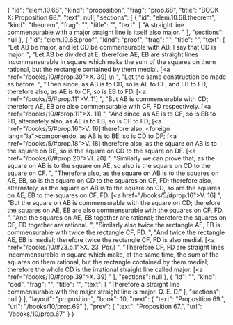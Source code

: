 {
  "id": "elem.10.68",
  "kind": "proposition",
  "frag": "prop.68",
  "title": "BOOK X: Proposition 68.",
  "text": null,
  "sections": [
    {
      "id": "elem.10.68.theorem",
      "kind": "theorem",
      "frag": "",
      "title": "",
      "text": [
        "A straight line commensurable with a major straight line is itself also major. "
      ],
      "sections": null
    },
    {
      "id": "elem.10.68.proof",
      "kind": "proof",
      "frag": "",
      "title": "",
      "text": [
        "Let AB be major, and let CD be commensurable with AB; I say that CD is major. ",
        "Let AB be divided at E; therefore AE, EB are straight lines incommensurable in square which make the sum of the squares on them rational, but the rectangle contained by them medial. [<a href=\"/books/10/#prop.39\">X. 39</a>] \n      ",
        "Let the same construction be made as before. ",
        "Then since, as AB is to CD, so is AE to CF, and EB to FD, therefore also, as AE is to CF, so is EB to FD. [<a href=\"/books/5/#prop.11\">V. 11</a>] ",
        "But AB is commensurable with CD; therefore AE, EB are also commensurable with CF, FD respectively. [<a href=\"/books/10/#prop.11\">X. 11</a>] ",
        "And since, as AE is to CF, so is EB to FD, alternately also, as AE is to EB, so is CF to FD; [<a href=\"/books/5/#prop.16\">V. 16</a>] therefore also, <foreign lang=\"la\">componendo</foreign>, as AB is to BE, so is CD to DF; [<a href=\"/books/5/#prop.18\">V. 18</a>] therefore also, as the square on AB is to the square on BE, so is the square on CD to the square on DF. [<a href=\"/books/6/#prop.20\">VI. 20</a>] ",
        "Similarly we can prove that, as the square on AB is to the square on AE, so also is the square on CD to the square on CF. ",
        "Therefore also, as the square on AB is to the squares on AE, EB, so is the square on CD to the squares on CF, FD; therefore also, alternately, as the square on AB is to the square on CD, so are the squares on AE, EB to the squares on CF, FD. [<a href=\"/books/5/#prop.16\">V. 16</a>] ",
        "But the square on AB is commensurable with the square on CD; therefore the squares on AE, EB are also commensurable with the squares on CF, FD. ",
        "And the squares on AE, EB together are rational; therefore the squares on CF, FD together are rational. ",
        "Similarly also twice the rectangle AE, EB is commensurable with twice the rectangle CF, FD. ",
        "And twice the rectangle AE, EB is medial; therefore twice the rectangle CF, FD is also medial. [<a href=\"/books/10/#23.p.1\">X. 23, Por.</a>] ",
        "Therefore CF, FD are straight lines incommensurable in square which make, at the same time, the sum of the squares on them rational, but the rectangle contained by them medial; therefore the whole CD is the irrational straight line called major. [<a href=\"/books/10/#prop.39\">X. 39</a>] "
      ],
      "sections": null
    },
    {
      "id": "",
      "kind": "qed",
      "frag": "",
      "title": "",
      "text": [
        "Therefore a straight line commensurable with the major straight line is major. Q. E. D."
      ],
      "sections": null
    }
  ],
  "layout": "proposition",
  "book": 10,
  "next": {
    "text": "Proposition 69.",
    "url": "/books/10/prop.69"
  },
  "prev": {
    "text": "Proposition 67.",
    "url": "/books/10/prop.67"
  }
}
